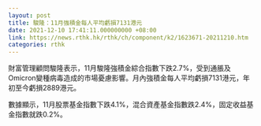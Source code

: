 ```yaml
---
layout: post
title: 駿隆：11月強積金每人平均虧損7131港元
date: 2021-12-10 17:41:11.000000000 +08:00
link: https://news.rthk.hk/rthk/ch/component/k2/1623671-20211210.htm
categories: rthk
---
```


財富管理顧問駿隆表示，11月駿隆強積金綜合指數下跌2.7%，受到通脹及Omicron變種病毒造成的市場憂慮影響。月內強積金每人平均虧損7131港元，年初至今虧損2889港元。

數據顯示，11月股票基金指數下跌4.1%，混合資產基金指數跌2.4%，固定收益基金指數就跌0.2%。
